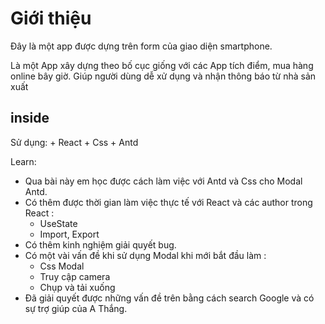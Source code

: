 # Giới thiệu

Đây là một app được dựng trên form của giao diện smartphone.

Là một App xây dựng theo bố cục giống với các App tích điểm, mua hàng online bây giờ. Giúp người dùng dễ xử dụng và nhận thông báo từ nhà sản xuất

## inside

Sử dụng: + React + Css + Antd

Learn:

- Qua bài này em học được cách làm việc với Antd và Css cho Modal Antd.
- Có thêm được thời gian làm việc thực tế với React và các author trong React :
  - UseState
  - Import, Export
- Có thêm kinh nghiệm giải quyết bug.
- Có một vài vấn đề khi sử dụng Modal khi mới bắt đầu làm :
  - Css Modal
  - Truy cập camera
  - Chụp và tải xuống
- Đã giải quyết được những vấn đề trên bằng cách search Google và có sự trợ giúp của A Thắng.
